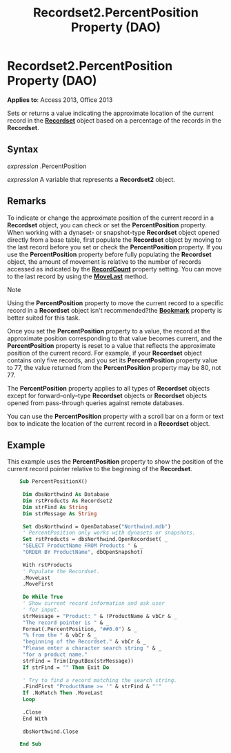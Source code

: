 ﻿---
title: Recordset2.PercentPosition Property (DAO)
TOCTitle: PercentPosition Property
ms:assetid: 830a7d26-6817-233f-ce24-80b572c1c100
ms:mtpsurl: https://msdn.microsoft.com/library/Ff196732(v=office.15)
ms:contentKeyID: 48545996
ms.date: 09/18/2015
mtps_version: v=office.15
f1_keywords:
- dao360.chm1052973
f1_categories:
- Office.Version=v15
---

# Recordset2.PercentPosition Property (DAO)


**Applies to**: Access 2013, Office 2013

Sets or returns a value indicating the approximate location of the current record in the **[Recordset](recordset-object-dao.md)** object based on a percentage of the records in the **Recordset**.

## Syntax

*expression* .PercentPosition

*expression* A variable that represents a **Recordset2** object.

## Remarks

To indicate or change the approximate position of the current record in a **Recordset** object, you can check or set the **PercentPosition** property. When working with a dynaset- or snapshot-type **Recordset** object opened directly from a base table, first populate the **Recordset** object by moving to the last record before you set or check the **PercentPosition** property. If you use the **PercentPosition** property before fully populating the **Recordset** object, the amount of movement is relative to the number of records accessed as indicated by the **[RecordCount](recordset2-recordcount-property-dao.md)** property setting. You can move to the last record by using the **[MoveLast](recordset2-movelast-method-dao.md)** method.


> [!NOTE]
> <P>Using the <STRONG>PercentPosition</STRONG> property to move the current record to a specific record in a <STRONG>Recordset</STRONG> object isn't recommended?the <STRONG><A href="recordset2-bookmark-property-dao.md">Bookmark</A></STRONG> property is better suited for this task.</P>



Once you set the **PercentPosition** property to a value, the record at the approximate position corresponding to that value becomes current, and the **PercentPosition** property is reset to a value that reflects the approximate position of the current record. For example, if your **Recordset** object contains only five records, and you set its **PercentPosition** property value to 77, the value returned from the **PercentPosition** property may be 80, not 77.

The **PercentPosition** property applies to all types of **Recordset** objects except for forward–only–type **Recordset** objects or **Recordset** objects opened from pass-through queries against remote databases.

You can use the **PercentPosition** property with a scroll bar on a form or text box to indicate the location of the current record in a **Recordset** object.

## Example

This example uses the **PercentPosition** property to show the position of the current record pointer relative to the beginning of the **Recordset**.

```vb
    Sub PercentPositionX() 
     
     Dim dbsNorthwind As Database 
     Dim rstProducts As Recordset2 
     Dim strFind As String 
     Dim strMessage As String 
     
     Set dbsNorthwind = OpenDatabase("Northwind.mdb") 
     ' PercentPosition only works with dynasets or snapshots. 
     Set rstProducts = dbsNorthwind.OpenRecordset( _ 
     "SELECT ProductName FROM Products " & _ 
     "ORDER BY ProductName", dbOpenSnapshot) 
     
     With rstProducts 
     ' Populate the Recordset. 
     .MoveLast 
     .MoveFirst 
     
     Do While True 
     ' Show current record information and ask user 
     ' for input. 
     strMessage = "Product: " & !ProductName & vbCr & _ 
     "The record pointer is " & _ 
     Format(.PercentPosition, "##0.0") & _ 
     "% from the " & vbCr & _ 
     "beginning of the Recordset." & vbCr & _ 
     "Please enter a character search string " & _ 
     "for a product name." 
     strFind = Trim(InputBox(strMessage)) 
     If strFind = "" Then Exit Do 
     
     ' Try to find a record matching the search string. 
     .FindFirst "ProductName >= '" & strFind & "'" 
     If .NoMatch Then .MoveLast 
     Loop 
     
     .Close 
     End With 
     
     dbsNorthwind.Close 
     
    End Sub
```
